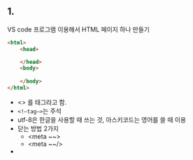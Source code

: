 ## 1.
VS code 프로그램 이용해서 HTML 페이지 하나 만들기

```html
<html>
    <head>

    </head>
    <body>
        
    </body>
</html>
```

- <> 를 태그라고 함.
- `<!—tag—>`는 주석
- utf-8은 한글을 사용할 때 쓰는 것, 아스키코드는 영어를 쓸 때 이용
- 닫는 방법 2가지
    - <meta ~~> <meta/>
    - <meta ~~/>
- <title>~~<title/> → 제목
- 테스트 하는 방법
    - open preview
- Web browser ↔ HTML ↔ Web server
- 127.0.0.1 은 본인의 IP주소 그 뒤에 5500은 번지수
